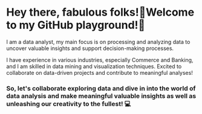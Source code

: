 # Hey there, fabulous folks!👋Welcome to my GitHub playground!🚀 


I am a data analyst, my main focus is on processing and analyzing data to uncover valuable insights and support decision-making processes. 

I have experience in various industries, especially Commerce and Banking, and I am skilled in data mining and visualization techniques. 
Excited to collaborate on data-driven projects and contribute to meaningful analyses!

### ******So, let's collaborate exploring data and dive in into the world of data analysis and make meaningful valuable insights as well as unleashing our creativity to the fullest! 💻****** 


